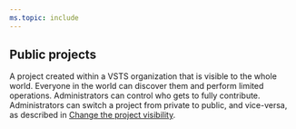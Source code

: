 ```yaml
---
ms.topic: include
---
```

 
## Public projects	

A project created within a VSTS organization that is visible to the whole world. Everyone in the world can discover them and perform limited operations. Administrators can control who gets to fully contribute. Administrators can switch a project from private to public, and vice-versa, as described in [Change the project visibility](/vsts/organizations/public/make-project-public).